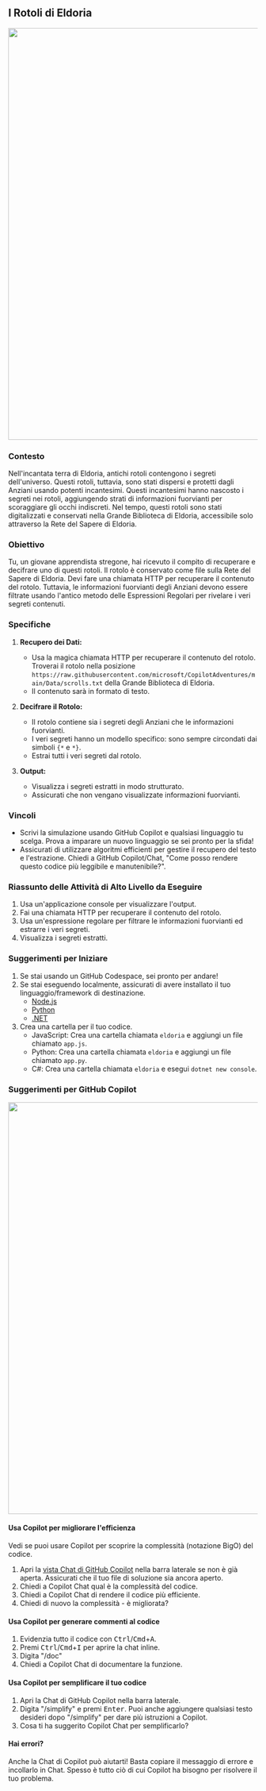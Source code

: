 ## I Rotoli di Eldoria

<a href="#">
    <img src="../../../Images/eldoria.jpg" style="width: 830px" />
</a>

### Contesto

Nell'incantata terra di Eldoria, antichi rotoli contengono i segreti dell'universo. Questi rotoli, tuttavia, sono stati dispersi e protetti dagli Anziani usando potenti incantesimi. Questi incantesimi hanno nascosto i segreti nei rotoli, aggiungendo strati di informazioni fuorvianti per scoraggiare gli occhi indiscreti. Nel tempo, questi rotoli sono stati digitalizzati e conservati nella Grande Biblioteca di Eldoria, accessibile solo attraverso la Rete del Sapere di Eldoria.

### Obiettivo

Tu, un giovane apprendista stregone, hai ricevuto il compito di recuperare e decifrare uno di questi rotoli. Il rotolo è conservato come file sulla Rete del Sapere di Eldoria. Devi fare una chiamata HTTP per recuperare il contenuto del rotolo. Tuttavia, le informazioni fuorvianti degli Anziani devono essere filtrate usando l'antico metodo delle Espressioni Regolari per rivelare i veri segreti contenuti.

### Specifiche

1. **Recupero dei Dati:**
    - Usa la magica chiamata HTTP per recuperare il contenuto del rotolo. Troverai il rotolo nella posizione `https://raw.githubusercontent.com/microsoft/CopilotAdventures/main/Data/scrolls.txt` della Grande Biblioteca di Eldoria.
    - Il contenuto sarà in formato di testo.

2. **Decifrare il Rotolo:**
    - Il rotolo contiene sia i segreti degli Anziani che le informazioni fuorvianti.
    - I veri segreti hanno un modello specifico: sono sempre circondati dai simboli `{*` e `*}`.
    - Estrai tutti i veri segreti dal rotolo.

3. **Output:**
    - Visualizza i segreti estratti in modo strutturato.
    - Assicurati che non vengano visualizzate informazioni fuorvianti.

### Vincoli

- Scrivi la simulazione usando GitHub Copilot e qualsiasi linguaggio tu scelga. Prova a imparare un nuovo linguaggio se sei pronto per la sfida!
- Assicurati di utilizzare algoritmi efficienti per gestire il recupero del testo e l'estrazione. Chiedi a GitHub Copilot/Chat, "Come posso rendere questo codice più leggibile e manutenibile?".

### Riassunto delle Attività di Alto Livello da Eseguire

1. Usa un'applicazione console per visualizzare l'output.
1. Fai una chiamata HTTP per recuperare il contenuto del rotolo.
1. Usa un'espressione regolare per filtrare le informazioni fuorvianti ed estrarre i veri segreti.
1. Visualizza i segreti estratti.

### Suggerimenti per Iniziare

1. Se stai usando un GitHub Codespace, sei pronto per andare!
1. Se stai eseguendo localmente, assicurati di avere installato il tuo linguaggio/framework di destinazione. 
    - [Node.js](https://nodejs.org)
    - [Python](https://www.python.org/downloads/)
    - [.NET](https://dot.net)
1. Crea una cartella per il tuo codice. 
    - JavaScript: Crea una cartella chiamata `eldoria` e aggiungi un file chiamato `app.js`.
    - Python: Crea una cartella chiamata `eldoria` e aggiungi un file chiamato `app.py`.
    - C#: Crea una cartella chiamata `eldoria` e esegui `dotnet new console`.

### Suggerimenti per GitHub Copilot

<a href="#">
    <img src="../../../Images/copilot-tips.jpg"  style="width: 830px" />
</a>

#### Usa Copilot per migliorare l'efficienza

Vedi se puoi usare Copilot per scoprire la complessità (notazione BigO) del codice.

1. Apri la [vista Chat di GitHub Copilot](https://docs.github.com/en/copilot/github-copilot-chat/using-github-copilot-chat#asking-your-first-question) nella barra laterale se non è già aperta. Assicurati che il tuo file di soluzione sia ancora aperto.
2. Chiedi a Copilot Chat qual è la complessità del codice.
3. Chiedi a Copilot Chat di rendere il codice più efficiente.
4. Chiedi di nuovo la complessità - è migliorata?

#### Usa Copilot per generare commenti al codice

1. Evidenzia tutto il codice con <kbd>Ctrl</kbd>/<kbd>Cmd</kbd>+<kbd>A</kbd>.
2. Premi <kbd>Ctrl</kbd>/<kbd>Cmd</kbd>+<kbd>I</kbd> per aprire la chat inline.
3. Digita "/doc"
4. Chiedi a Copilot Chat di documentare la funzione.

#### Usa Copilot per semplificare il tuo codice

1. Apri la Chat di GitHub Copilot nella barra laterale.
2. Digita "/simplify" e premi <kbd>Enter</kbd>. Puoi anche aggiungere qualsiasi testo desideri dopo "/simplify" per dare più istruzioni a Copilot.
3. Cosa ti ha suggerito Copilot Chat per semplificarlo?

#### Hai errori?

Anche la Chat di Copilot può aiutarti! Basta copiare il messaggio di errore e incollarlo in Chat. Spesso è tutto ciò di cui Copilot ha bisogno per risolvere il tuo problema.